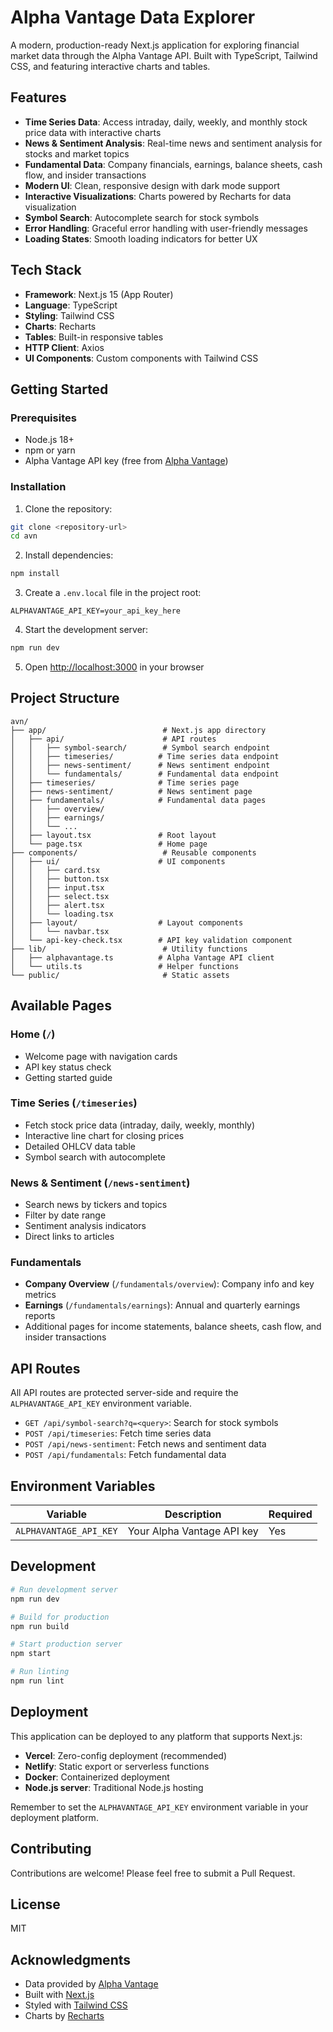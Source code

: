 # Alpha Vantage Data Explorer

A modern, production-ready Next.js application for exploring financial market data through the Alpha Vantage API. Built with TypeScript, Tailwind CSS, and featuring interactive charts and tables.

## Features

- **Time Series Data**: Access intraday, daily, weekly, and monthly stock price data with interactive charts
- **News & Sentiment Analysis**: Real-time news and sentiment analysis for stocks and market topics
- **Fundamental Data**: Company financials, earnings, balance sheets, cash flow, and insider transactions
- **Modern UI**: Clean, responsive design with dark mode support
- **Interactive Visualizations**: Charts powered by Recharts for data visualization
- **Symbol Search**: Autocomplete search for stock symbols
- **Error Handling**: Graceful error handling with user-friendly messages
- **Loading States**: Smooth loading indicators for better UX

## Tech Stack

- **Framework**: Next.js 15 (App Router)
- **Language**: TypeScript
- **Styling**: Tailwind CSS
- **Charts**: Recharts
- **Tables**: Built-in responsive tables
- **HTTP Client**: Axios
- **UI Components**: Custom components with Tailwind CSS

## Getting Started

### Prerequisites

- Node.js 18+ 
- npm or yarn
- Alpha Vantage API key (free from [Alpha Vantage](https://www.alphavantage.co/support/#api-key))

### Installation

1. Clone the repository:
```bash
git clone <repository-url>
cd avn
```

2. Install dependencies:
```bash
npm install
```

3. Create a `.env.local` file in the project root:
```env
ALPHAVANTAGE_API_KEY=your_api_key_here
```

4. Start the development server:
```bash
npm run dev
```

5. Open [http://localhost:3000](http://localhost:3000) in your browser

## Project Structure

```
avn/
├── app/                          # Next.js app directory
│   ├── api/                      # API routes
│   │   ├── symbol-search/        # Symbol search endpoint
│   │   ├── timeseries/          # Time series data endpoint
│   │   ├── news-sentiment/      # News sentiment endpoint
│   │   └── fundamentals/        # Fundamental data endpoint
│   ├── timeseries/              # Time series page
│   ├── news-sentiment/          # News sentiment page
│   ├── fundamentals/            # Fundamental data pages
│   │   ├── overview/
│   │   ├── earnings/
│   │   └── ...
│   ├── layout.tsx               # Root layout
│   └── page.tsx                 # Home page
├── components/                   # Reusable components
│   ├── ui/                      # UI components
│   │   ├── card.tsx
│   │   ├── button.tsx
│   │   ├── input.tsx
│   │   ├── select.tsx
│   │   ├── alert.tsx
│   │   └── loading.tsx
│   ├── layout/                  # Layout components
│   │   └── navbar.tsx
│   └── api-key-check.tsx        # API key validation component
├── lib/                          # Utility functions
│   ├── alphavantage.ts          # Alpha Vantage API client
│   └── utils.ts                 # Helper functions
└── public/                       # Static assets
```

## Available Pages

### Home (`/`)
- Welcome page with navigation cards
- API key status check
- Getting started guide

### Time Series (`/timeseries`)
- Fetch stock price data (intraday, daily, weekly, monthly)
- Interactive line chart for closing prices
- Detailed OHLCV data table
- Symbol search with autocomplete

### News & Sentiment (`/news-sentiment`)
- Search news by tickers and topics
- Filter by date range
- Sentiment analysis indicators
- Direct links to articles

### Fundamentals
- **Company Overview** (`/fundamentals/overview`): Company info and key metrics
- **Earnings** (`/fundamentals/earnings`): Annual and quarterly earnings reports
- Additional pages for income statements, balance sheets, cash flow, and insider transactions

## API Routes

All API routes are protected server-side and require the `ALPHAVANTAGE_API_KEY` environment variable.

- `GET /api/symbol-search?q=<query>`: Search for stock symbols
- `POST /api/timeseries`: Fetch time series data
- `POST /api/news-sentiment`: Fetch news and sentiment data
- `POST /api/fundamentals`: Fetch fundamental data

## Environment Variables

| Variable | Description | Required |
|----------|-------------|----------|
| `ALPHAVANTAGE_API_KEY` | Your Alpha Vantage API key | Yes |

## Development

```bash
# Run development server
npm run dev

# Build for production
npm run build

# Start production server
npm start

# Run linting
npm run lint
```

## Deployment

This application can be deployed to any platform that supports Next.js:

- **Vercel**: Zero-config deployment (recommended)
- **Netlify**: Static export or serverless functions
- **Docker**: Containerized deployment
- **Node.js server**: Traditional Node.js hosting

Remember to set the `ALPHAVANTAGE_API_KEY` environment variable in your deployment platform.

## Contributing

Contributions are welcome! Please feel free to submit a Pull Request.

## License

MIT

## Acknowledgments

- Data provided by [Alpha Vantage](https://www.alphavantage.co)
- Built with [Next.js](https://nextjs.org)
- Styled with [Tailwind CSS](https://tailwindcss.com)
- Charts by [Recharts](https://recharts.org)
